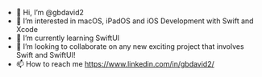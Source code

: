 - 👋 Hi, I’m @gbdavid2
- 👀 I’m interested in macOS, iPadOS and iOS Development with Swift and Xcode
- 🌱 I’m currently learning SwiftUI
- 💞️ I’m looking to collaborate on any new exciting project that involves Swift and SwiftUI!
- 📫 How to reach me https://www.linkedin.com/in/gbdavid2/

<!---
gbdavid2/gbdavid2 is a ✨ special ✨ repository because its `README.md` (this file) appears on your GitHub profile.
You can click the Preview link to take a look at your changes.
--->
